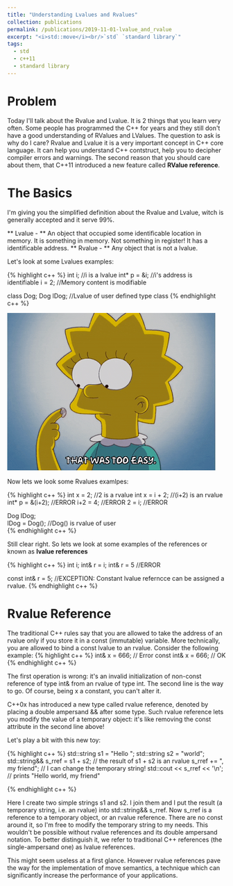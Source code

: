 ```yaml
---
title: "Understanding Lvalues and Rvalues"
collection: publications
permalink: /publications/2019-11-01-lvalue_and_rvalue
excerpt: "<i>std::move</i><br/>`std` `standard library`"
tags:
  - std
  - c++11
  - standard library
---
```


# Problem

Today I'll talk about the Rvalue and Lvalue. It is 2 things that you learn very often. Some people has programmed the C++ for years and they still don't have a good understanding of RValues and LValues.
The question to ask is why do I care? Rvalue and Lvalue it is a very important concept in C++ core language. It can help you understand C++ contstruct, help you to decipher compiler errors and warnings. 
The second reason that you should care about them, that C++11 introduced a new feature called **RValue reference**. 

# The Basics

I'm giving you the simplified definition about the Rvalue and Lvalue, witch is generally accepted and it serve 99%.

** Lvalue - ** An object that occupied some identificable location in memory. It is something in memory. Not something in register! It has a identificable address.
** Rvalue - ** Any object that is not a lvalue. 

Let's look at some Lvalues examples:

{% highlight c++ %}
int i; 			//i is a lvalue
int* p = &i;	//i's address is identifiable
i = 2; 			//Memory content is modifiable

class Dog;
Dog lDog; 		//Lvalue of user defined type class
{% endhighlight  c++ %}

![](easy.gif)

Now lets we look some Rvalues examlpes:

{% highlight c++ %}
int x = 2; 			//2 is a rvalue
int x = i + 2;		//(i+2) is an rvalue
int* p = &(i+2);	//ERROR 
i+2 = 4; 			//ERROR
2 = i; 				//ERROR

Dog lDog; 		
lDog = Dog(); 		//Dog() is rvalue of user 	
{% endhighlight  c++ %}

Still clear right. So lets we look at some examples of the references or known as **lvalue references**

{% highlight c++ %}
int i;
int& r = i;
int& r = 5 			//ERROR

const int& r = 5; 	//EXCEPTION: Constant lvalue referncce can be assigned a rvalue. 
{% endhighlight  c++ %}


# Rvalue Reference


The traditional C++ rules say that you are allowed to take the address of an rvalue only if you store it in a const (immutable) variable. More technically, you are allowed to bind a const lvalue to an rvalue. Consider the following example:
{% highlight c++ %}
int& x = 666;       // Error
const int& x = 666; // OK
{% endhighlight  c++ %}


The first operation is wrong: it's an invalid initialization of non-const reference of type int& from an rvalue of type int. The second line is the way to go. Of course, being x a constant, you can't alter it.

C++0x has introduced a new type called rvalue reference, denoted by placing a double ampersand && after some type. Such rvalue reference lets you modify the value of a temporary object: it's like removing the const attribute in the second line above!

Let's play a bit with this new toy:

{% highlight c++ %}
  std::string   s1     = "Hello ";
  std::string   s2     = "world";
  std::string&& s_rref = s1 + s2;    // the result of s1 + s2 is an rvalue
  s_rref += ", my friend";           // I can change the temporary string!
  std::cout << s_rref << '\n';       // prints "Hello world, my friend"

{% endhighlight  c++ %}


Here I create two simple strings s1 and s2. I join them and I put the result (a temporary string, i.e. an rvalue) into std::string&& s_rref. Now s_rref is a reference to a temporary object, or an rvalue reference. There are no const around it, so I'm free to modify the temporary string to my needs. This wouldn't be possible without rvalue references and its double ampersand notation. To better distinguish it, we refer to traditional C++ references (the single-ampersand one) as lvalue references.

This might seem useless at a first glance. However rvalue references pave the way for the implementation of move semantics, a technique which can significantly increase the performance of your applications.
